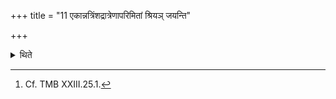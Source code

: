 +++
title = "11 एकान्नत्रिंशद्रात्रेणापरिमितां श्रियञ् जयन्ति"

+++

<details><summary>थिते</summary>

11. (The performers) win unlimited glory by means of the performance of the twenty-nine-day-sacrificial-session.[^1]  

[^1]: Cf. TMB XXIII.25.1. 
</details>
